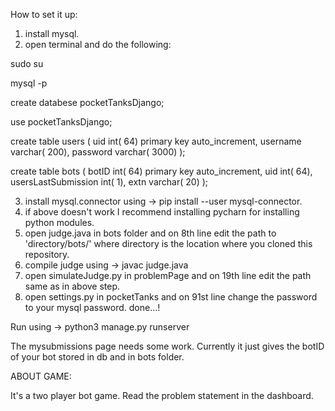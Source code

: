 How to set it up:

1. install mysql.
2. open terminal and do the following:

sudo su

mysql -p

create databese pocketTanksDjango;

use pocketTanksDjango;

create table users ( uid int( 64) primary key auto_increment, username varchar( 200), password varchar( 3000) );

create table bots ( botID int( 64) primary key auto_increment, uid int( 64), usersLastSubmission int( 1), extn varchar( 20) );

3. install mysql.connector using -> pip install --user mysql-connector.
4. if above doesn't work I recommend installing pycharn for installing python modules.
5. open judge.java in bots folder and on 8th line edit the path to 'directory/bots/' where directory is the location where you cloned this repository.
6. compile judge using -> javac judge.java
6. open simulateJudge.py in problemPage and on 19th line edit the path same as in above step. 
7. open settings.py in pocketTanks and on 91st line change the password to your mysql password.
done...!

Run using -> python3 manage.py runserver

The mysubmissions page needs some work. Currently it just gives the botID of your bot stored in db and in bots folder.

ABOUT GAME:

It's a two player bot game. Read the problem statement in the dashboard.
